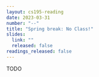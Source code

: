 ```yaml
---
layout: cs195-reading
date: 2023-03-31
number: "--"
title: "Spring break: No Class!"
slides:
  link: ""
  released: false
readings_released: false
---
```


TODO
